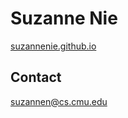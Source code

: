 # Suzanne Nie
[suzannenie.github.io](https://suzannenie.github.io/)

 ## Contact
 suzannen@cs.cmu.edu